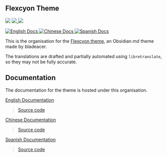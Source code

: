 ## Flexcyon Theme
<p align="left">
    <img src="https://img.shields.io/badge/downloads-1000+-6E4E9B?style=for-the-badge&logo=obsidian&color=%23483699" referrerpolicy="noreferrer">
    <a href="https://github.com/bladeacer/flexcyon/blob/master/LICENSE">
        <img src="https://img.shields.io/github/license/bladeacer/flexcyon?style=for-the-badge" referrerpolicy="noreferrer">
    </a>
    <a href="https://github.com/bladeacer/flexcyon/releases">
        <img src="https://img.shields.io/github/v/release/bladeacer/flexcyon?style=for-the-badge&sort=semver" referrerpolicy="noreferrer">
    </a>
</p>
<p align="left">
  <a href="https://app.readthedocs.org/projects/flexcyon-docs/">
    <img alt="English Docs" src="https://img.shields.io/readthedocs/flexcyon-docs?style=for-the-badge&label=English%20Docs" referrerpolicy="noreferrer">
  </a>
  <a href="https://app.readthedocs.org/projects/flexcyon-docs-cn/">
    <img alt="Chinese Docs" src="https://img.shields.io/readthedocs/flexcyon-docs-cn?style=for-the-badge&label=Chinese%20Docs" referrerpolicy="noreferrer">
  </a>
  <a href="https://app.readthedocs.org/projects/flexcyon-docs-es/">
    <img alt="Spanish Docs" src="https://img.shields.io/readthedocs/flexcyon-docs-es?style=for-the-badge&label=Spanish%20Docs" referrerpolicy="noreferrer">
  </a>
</p>

This is the organisation for the [Flexcyon theme](https://github.com/bladeacer/flexcyon), an Obsidian.md theme made by bladeacer.

The translations are drafted and partially automated using `libretranslate`, so they may not be fully accurate.

## Documentation
The documentation for the theme is hosted under this organisation.

[English Documentation](https://flexcyon-docs.readthedocs.io/en/latest/)
> [Source code](https://github.com/flexcyon/docs-en)

[Chinese Documentation](https://flexcyon-docs.readthedocs.io/zh-cn/latest/)
> [Source code](https://github.com/flexcyon/docs-en/tree/zh-cn)

[Spanish Documentation](https://flexcyon-docs.readthedocs.io/es/latest/)
> [Source code](https://github.com/flexcyon/docs-en/tree/es)
